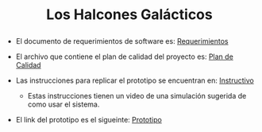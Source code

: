 # <p align="center" >Los Halcones Galácticos </p>

- El documento de requerimientos de software es: [Requerimientos](https://github.com/Ingenieria-de-Software-ITAM-2020/Halcones_Galacticos/blob/main/Requerimientos.md)


- El archivo que contiene el plan de calidad del proyecto es:
[Plan de Calidad](https://github.com/Ingenieria-de-Software-ITAM-2020/Halcones_Galacticos/blob/main/Plan%20de%20Calidad.md)

- Las instrucciones para replicar el prototipo se encuentran en: 
[Instructivo](https://github.com/Ingenieria-de-Software-ITAM-2020/Halcones_Galacticos/blob/main/Instructivo.md)
  - Estas instrucciones tienen un video de una simulación sugerida de como usar el sistema. 

- El link del prototipo es el sigueinte:
[Prototipo](https://pr.to/9Q0PLU/)

